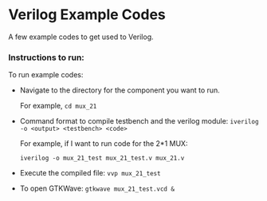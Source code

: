 # Verilog Example Codes

A few example codes to get used to Verilog.

### Instructions to run:

To run example codes:

* Navigate to the directory for the component you want to run.

  For example,
  ```cd mux_21```
* Command format to compile testbench and the verilog module:
 ```iverilog -o <output> <testbench> <code>```

  For example, if I want to run code for the 2*1 MUX:
  
  ```iverilog -o mux_21_test mux_21_test.v mux_21.v```
  
* Execute the compiled file:
  ```vvp mux_21_test```
  
* To open GTKWave:
  ```gtkwave mux_21_test.vcd &```

